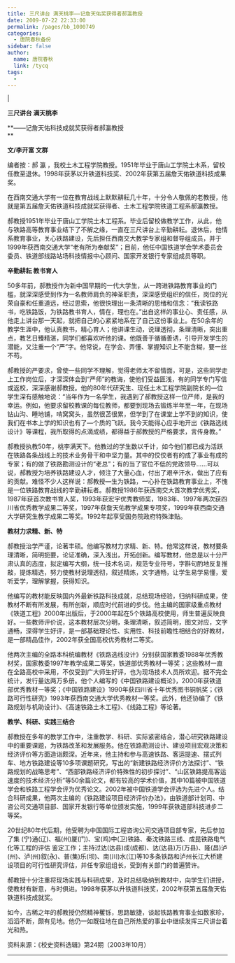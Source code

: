 ```yaml
---
title: 三尺讲台 满天桃李——记詹天佑奖获得者郝瀛教授
date: 2009-07-22 22:33:00
permalink: /pages/bb_1000749
categories: 
  - 唐院春秋备份
sidebar: false
author: 
  name: 唐院春秋
  link: /tycq
tags: 
  - 
---
```


|

**三尺讲台 满天桃李**

**——记詹天佑科技成就奖获得者郝瀛教授  
**

**文/李开富 文群**

编者按：郝 瀛
，我校土木工程学院教授。1951年毕业于唐山工学院土木系，留校任教至退休。1998年获茅以升铁道科技奖、2002年获第五届詹天佑铁道科技成果奖。

在西南交通大学有一位在教育战线上默默耕耘几十年，十分令人敬佩的老教授，他就是第五届詹天佑铁道科技成就奖获得者、土木工程学院铁道工程系郝瀛教授。

郝教授1951年毕业于唐山工学院土木工程系。毕业后留校做教学工作，从此，他与铁路高等教育事业结下了不解之缘，一直在三尺讲台上辛勤耕耘。退休后，他情系教育事业，关心铁路建设，先后担任西南交大教学专家组和督导组成员，并于1999年获西南交通大学“老有所为奉献奖”；目前，他任中国铁道学会学术委员会委员、铁道部线路站场科技情报中心顾问、国家开发银行专家组成员等职。

**辛勤耕耘 教书育人**

50多年前，郝教授作为新中国早期的一代大学生，从一跨进铁路教育事业的门槛，就深深感受到作为一名教师肩负的神圣职责，深深感受组织的信任，岗位的光荣自豪和任重道远，经过思索，他很快理出一条清晰的思绪和信念：“我读铁路书，吃铁路饭，为铁路教书育人，情在，理也在。”出自这样的事业心、责任感，从他走上讲台那一天起，就把自己的心紧紧地系在了自己这份事业上。在50余年的教学生涯中，他认真教书，精心育人；他讲课生动，说理透彻，条理清晰，突出重点，教艺日臻精湛，同学们都喜欢听他的课。他既善于循循善诱，引导开发学生的潜能，又注重一个“严”字。他常说，在学会、弄懂、掌握知识上不能含糊，要一丝不苟。

郝教授的严要求，曾使一些同学不理解，觉得老师太不留情面，可是，这些同学走上工作岗位后，才深深体会到“严师”的教诲，使他们受益匪浅，有的同学专门写信或返校，深深感谢郝教授。他的80年代研究生、现任土木工程学院副院长的—位学生深有感触地说：“当年作为一名学生，我遇到了郝教授这样一位严师，是我的幸运。例如，他要求留校教课的每位教师，都要到现场去锻炼半年至一年，在现场钻山沟、睡地铺，啃窝窝头，虽然很苫很累，但学到了在课堂上学不到的知识，使我们在书本上学的知识也有了—个质的飞跃。我今天能得心应手地开出《铁路选线设计》等课程，我所取得的点滴成绩，都得益于郝教授的严格要求，言传身教。”

郝教授执教50年，桃李满天下。他教过的学生数以千计，如今他们都已成为活跃在铁路各条战线上的技术业务骨干和中坚力量。其中的佼佼者有的成了事业有成的专家；有的做了铁路勘测设计的“老总”；有的当了官位不低的党政领导……可以说，郝教授为培养铁路建设人才，倾注了大量心血，付出了艰辛汗水，做出了应有的贡献。难怪不少人这样说：郝教授—生为铁路，一心扑在铁路教育事业上，不愧是一位铁路教育战线的辛勤耕耘者。郝教授1986年获西南交大首次教学优秀奖，1987年获首次教书育人奖，1993年获宏宇优秀教师奖，1983年、1997年两次获四川省优秀教学成果二等奖，1997年获詹天佑教学成果专项奖，1999年获西南交通大学研究生教学成果二等奖。1992年起享受国务院政府特殊津贴。

**教材力求精、新、特**

郝教授治学严谨，论著丰硕。他编写教材力求精、新、特。他常这样说，教材要条理清晰，简明扼要，论证准确，深入浅出，开拓创新。编写教材，他总是以十分严肃认真的态度，拟定编写大纲，统一技术名词，规范专业符号，字斟句酌地反复推敲，提炼精选，努力使教材说理透彻，叙述精炼，文字通畅，让学生易学易懂，爱听爱学，理解掌握，获得知识。

他编写的教材能反映国内外最新铁路科技成就，总结现场经验，归纳科研成果，使教材不断有所发展，有所创新，顺应时代前进的步伐。他主编的国家级重点教材《铁道工程》2000年出版后，于2000年起在5个铁路高校使用，师生普遍反映良好。一些教师评价说，这本教材层次分明，条理清晰，叙述简明，图文对应，文字通畅，深得学生好评，是一部基础理论性、实用性、科技前瞻性相结合的好教材，是一部精品佳作，2002年获全国高校优秀教材二等奖。

他两次主编的全路本科统编教材《铁路选线没计》分别获国家教委1988年优秀教材奖，国家教委1997年教学成果二等奖，铁道部优秀教材一等奖；这些教材一直在全路高校中采用，不仅受到广大师生好评，也为现场技术人员所欢迎。据不完全统计，发行量达两万多册。他个人编写的《中国铁路建设概论》，2000年获铁道部优秀教材一等奖；《中国铁路建设》1990年获四川省十年优秀图书铜帆奖；《铁路可行性研究》1993年获西南交通大学优秀教材一等奖。此外，他还协编了《铁路规划与机助设计》、《高速铁路土木工程》、《线路工程》等论著。

**教学、科研、实践三结合**

郝教授在多年的教学工作中，注重教学、科研、实际紧密结合，潜心研究铁路建设中的重要课题，为铁路改革和发展服务。他在铁路勘测设计、建设项目宏观决策和经济评价等方面造诣颇深。近年来，他主持和参与高速铁路、客运提速、摆式列车、地方铁路建设等10多项课题研究，写出的“新建铁路经济评价方法探讨”、“铁路规划的战略思考”、“西部铁路经济评价特殊性的初步探讨”、“山区铁路提高客运速度的技术经济分析”等50余篇论文，都有较高的学术价值，其中10篇被中国铁道学会和铁路工程学会评为优秀论文。2002年被中国铁道学会评选为先进个人。结合科研成果，他两次主编的《铁路建设项目经济评价办法》，由铁道部计划司、中咨公司交通项目部、国家开发银行等单位颁发实施，1999年获铁道部科技进步二等奖。

20世纪80年代后期，他受聘为中国国际工程咨询公司交通项目部专家，先后参加了集
(宁)通(辽)、福(州)厦(门)、宝(鸡)中(卫)铁路、秦沈铁路三线、成昆铁路电气化等工程的评估
鉴定工作；主持过达(达县)成(成都)、达(达县)万(万县)、隆(昌)泸(州)、泸(州)叙(永)、普(集)乐(坝)、南(川)水(江)等10多条铁路和泸州长江大桥建设项目的可行性研究评估，并任专家组组长，受到有关部门的普遍赞许。

郝教授十分注重将现场实践与科研成果，及时总结吸纳到教材中，向学生们讲授，使教材有新意，与时俱进。1998年获茅以升铁道科技奖，2002年获第五届詹天佑铁道科技成就奖。

如今，古稀之年的郝教授仍然精神矍铄，思路敏捷，谈起铁路教育事业如数家珍，滔滔不断，颇有见地。他仍一如既往地在自己所热爱的事业中继续发挥三尺讲台着光和热。

资料来源：《校史资料选辑》第24期（2003年10月）  
  
---